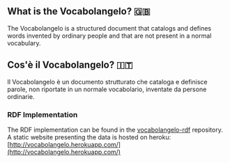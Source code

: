 ## What is the Vocabolangelo? 🇬🇧
The Vocabolangelo is a structured document that catalogs and defines words invented by ordinary people and that are not present in a normal vocabulary.


## Cos'è il Vocabolangelo? 🇮🇹
Il Vocabolangelo è un documento strutturato che cataloga e definisce parole, non riportate in un normale vocabolario, inventate da persone ordinarie.


### RDF Implementation
The RDF implementation can be found in the [vocabolangelo-rdf](https://github.com/Vocabolangelo/vocabolangelo-rdf) repository.
A static website presenting the data is hosted on heroku: [http://vocabolangelo.herokuapp.com/](http://vocabolangelo.herokuapp.com/)
